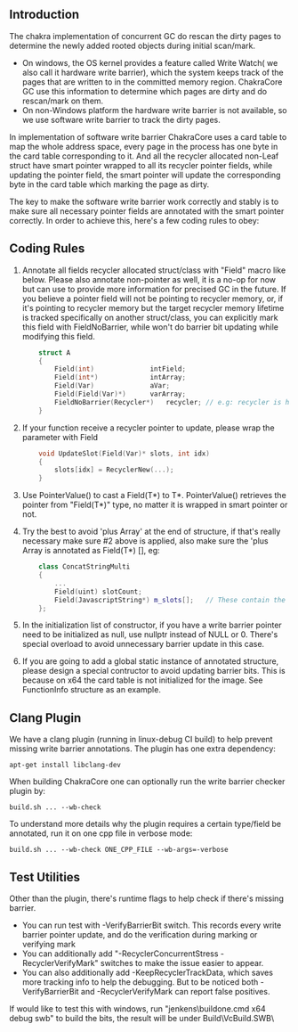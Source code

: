 
## Introduction
The chakra implementation of concurrent GC do rescan the dirty pages to determine the newly added rooted objects during initial scan/mark. 
- On windows, the OS kernel provides a feature called Write Watch( we also call it hardware write barrier), which the system keeps track of the pages that are written to in the committed memory region. ChakraCore GC use this information to determine which pages are dirty and do rescan/mark on them. 
- On non-Windows platform the hardware write barrier is not available, so we use software write barrier to track the dirty pages. 

In implementation of software write barrier ChakraCore uses a card table to map the whole address space, every page in the process has one byte in the card table corresponding to it. And all the recycler allocated non-Leaf struct have smart pointer wrapped to all its recycler pointer fields, while updating the pointer field, the smart pointer will update the corresponding byte in the card table which marking the page as dirty. 

The key to make the software write barrier work correctly and stably is to make sure all necessary pointer fields are annotated with the smart pointer correctly. In order to achieve this, here's a few coding rules to obey:

## Coding Rules

1. Annotate all fields recycler allocated struct/class with "Field" macro like below. Please also annotate non-pointer as well, it is a no-op for now but can use to provide more information for precised GC in the future. If you believe a pointer field will not be pointing to recycler memory, or, if it's pointing to recycler memory but the target recycler memory lifetime is tracked specifically on another struct/class, you can explicitly mark this field with FieldNoBarrier, while won't do barrier bit updating while modifying this field.
    ```c++
        struct A
        {
            Field(int)              intField;
            Field(int*)             intArray;
            Field(Var)              aVar;
            Field(Field(Var)*)      varArray;
            FieldNoBarrier(Recycler*)   recycler; // e.g: recycler is heap allocated
        }
    ```

2. If your function receive a recycler pointer to update, please wrap the parameter with Field
    ```c++
        void UpdateSlot(Field(Var)* slots, int idx)
        {
            slots[idx] = RecyclerNew(...);
        }
    ```

3. Use PointerValue() to cast a Field(T\*) to T\*. PointerValue() retrieves the pointer from "Field(T\*)" type, no matter it is wrapped in smart pointer or not.

4. Try the best to avoid 'plus Array' at the end of structure, if that's really necessary make sure #2 above is applied, also make sure the 'plus Array is annotated as Field(T*) [], eg:
    ```c++
        class ConcatStringMulti
        {
            ...
            Field(uint) slotCount;
            Field(JavascriptString*) m_slots[];   // These contain the child nodes.
        };
    ```

5. In the initialization list of constructor, if you have a write barrier pointer need to be initialized as null, use nullptr instead of NULL or 0. There's special overload to avoid unnecessary barrier update in this case.

6. If you are going to add a global static instance of annotated structure, please design a special contructor to avoid updating barrier bits. This is because on x64 the card table is not initialized for the image. See FunctionInfo structure as an example.


## Clang Plugin

We have a clang plugin (running in linux-debug CI build) to
help prevent missing write barrier annotations. The plugin
has one extra dependency:

```
apt-get install libclang-dev
```

When building ChakraCore one can optionally run the write
barrier checker plugin by:

```
build.sh ... --wb-check
```

To understand more details why the plugin requires a
certain type/field be annotated, run it on one cpp file
in verbose mode:

```
build.sh ... --wb-check ONE_CPP_FILE --wb-args=-verbose
```

## Test Utilities

Other than the plugin, there's runtime flags to help check if there's missing barrier. 
- You can run test with -VerifyBarrierBit switch. This records every write barrier pointer update, and do the verification during marking or verifying mark
- You can additionally add "-RecyclerConcurrentStress -RecyclerVerifyMark" switches to make the issue easier to appear.
- You can also additionally add -KeepRecyclerTrackData, which saves more tracking info to help the debugging.
But to be noticed both -VerifyBarrierBit and -RecyclerVerifyMark can report false positives.

If would like to test this with windows, run "jenkens\buildone.cmd x64 debug swb" to build the bits, the result will be under Build\VcBuild.SWB\

